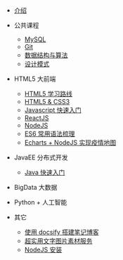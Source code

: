 <!-- docs/_sidebar.md -->

- [介绍](README "Think About AI")

- 公共课程

  - [MySQL](public/01_Mysql/)
  - [Git](public/02_Git/)
  - [数据结构与算法](public/03_Datastructure/)
  - [设计模式](public/04_Designpattern/)

- HTML5 大前端

  - [HTML5 学习路线](html5/00_Paths/)
  - [HTML5 & CSS3](html5/01_Html/)
  - [Javascript 快速入门](html5/02_Javascript/)
  - [ReactJS](html5/03_React/)
  - [NodeJS](html5/04_Node/)
  - [ES6 常用语法梳理](html5/11_ES6/)
  - [Echarts + NodeJS 实现疫情地图](html5/03_Echarts/)

- JavaEE 分布式开发

  - [Java 快速入门](javaee/01_Java/)

- BigData 大数据

- Python + 人工智能

- 其它
  - [使用 docsify 搭建笔记博客](other/01_Docsify/ "使用 docsify 搭建笔记博客")
  - [超实用文字图片素材服务](other/02_Lorem/)
  - [NodeJS 安装](other/03_XXXX/)
